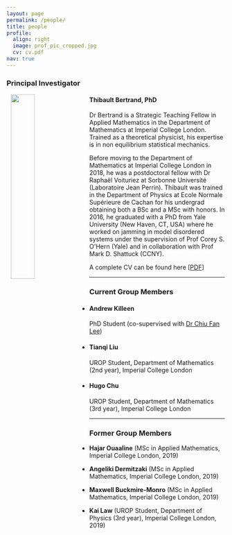 ```yaml
---
layout: page
permalink: /people/
title: people
profile:
  align: right
  image: prof_pic_cropped.jpg
  cv: cv.pdf
nav: true
---
```


<h3>Principal Investigator</h3>
<p><img style="padding: 0 15px 10px 10px; float: left;" src="{{ page.profile.image | prepend: '/assets/img/' | prepend: site.baseurl | prepend: site.url }}" width="33%"></p>
<p style="margin-top: 20px;"> </p>
<h4>Thibault Bertrand, PhD</h4>
<p> Dr Bertrand is a Strategic Teaching Fellow in Applied Mathematics in the Department of Mathematics at Imperial College London. Trained as a theoretical physicist, his expertise is in non equilibrium statistical mechanics.

Before moving to the Department of Mathematics at Imperial College London in 2018, he was a postdoctoral fellow with Dr Raphaël Voituriez at Sorbonne Université (Laboratoire Jean Perrin). Thibault was trained in the Department of Physics at Ecole Normale Supérieure de Cachan for his undergrad obtaining both a BSc and a MSc with honors. In 2016, he graduated with a PhD from Yale University (New Haven, CT, USA) where he worked on jamming in model disordered systems under the supervision of Prof Corey S. O'Hern (Yale) and in collaboration with Prof Mark D. Shattuck (CCNY).</p>

A complete CV can be found here [<a href="{{ page.profile.cv | prepend: '/assets/pdf/' | prepend: site.baseurl | prepend: site.url }}" target="_blank">PDF</a>]

<hr>

<h3>Current Group Members</h3>

* <h4><strong>Andrew Killeen</strong></h4> 
PhD Student (co-supervised with <a href="http://www.bg.ic.ac.uk/research/c.lee/index.html">Dr Chiu Fan Lee</a>)

* <h4><strong>Tianqi Liu</strong></h4> 
UROP Student, Department of Mathematics (2nd year), Imperial College London

* <h4><strong>Hugo Chu</strong></h4> 
UROP Student, Department of Mathematics (3rd year), Imperial College London

<hr>

<h3>Former Group Members</h3>

* <strong>Hajar Ouaaline</strong> (MSc in Applied Mathematics, Imperial College London, 2019) 

* <strong>Angeliki Dermitzaki</strong> (MSc in Applied Mathematics, Imperial College London, 2019)

* <strong>Maxwell Buckmire-Monro</strong> (MSc in Applied Mathematics, Imperial College London, 2019)

* <strong>Kai Law</strong> (UROP Student, Department of Physics (3rd year), Imperial College London, 2019)
